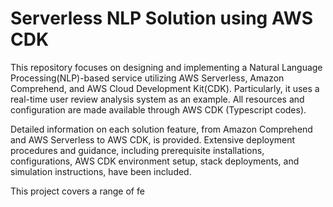 # Serverless NLP Solution using AWS CDK

This repository focuses on designing and implementing a Natural Language Processing(NLP)-based service utilizing AWS Serverless, Amazon Comprehend, and AWS Cloud Development Kit(CDK). Particularly, it uses a real-time user review analysis system as an example. All resources and configuration are made available through AWS CDK (Typescript codes).

Detailed information on each solution feature, from Amazon Comprehend and AWS Serverless to AWS CDK, is provided. Extensive deployment procedures and guidance, including prerequisite installations, configurations, AWS CDK environment setup, stack deployments, and simulation instructions, have been included.

This project covers a range of fe